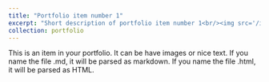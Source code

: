 ```yaml
---
title: "Portfolio item number 1"
excerpt: "Short description of portfolio item number 1<br/><img src='/images/plot1.png'>"
collection: portfolio
---
```


This is an item in your portfolio. It can be have images or nice text. If you name the file .md, it will be parsed as markdown. If you name the file .html, it will be parsed as HTML. 
